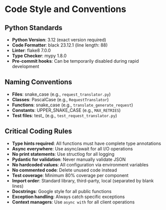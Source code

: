 # Code Style and Conventions

## Python Standards
- **Python Version**: 3.12 (exact version required)
- **Code Formatter**: black 23.12.1 (line length: 88)
- **Linter**: flake8 7.0.0
- **Type Checker**: mypy 1.8.0
- **Pre-commit hooks**: Can be temporarily disabled during rapid development

## Naming Conventions
- **Files**: snake_case (e.g., `request_translator.py`)
- **Classes**: PascalCase (e.g., `RequestTranslator`)
- **Functions**: snake_case (e.g., `translate_generate_request`)
- **Constants**: UPPER_SNAKE_CASE (e.g., `MAX_RETRIES`)
- **Test files**: test_<module> (e.g., `test_request_translator.py`)

## Critical Coding Rules
- **Type hints required**: All functions must have complete type annotations
- **Async everywhere**: Use async/await for all I/O operations
- **No print statements**: Use structlog for all logging
- **Pydantic for validation**: Never manually validate JSON
- **No hardcoded values**: All configuration via environment variables
- **No commented code**: Delete unused code instead
- **Test coverage**: Minimum 80% coverage per component
- **Import order**: Standard library, third-party, local (separated by blank lines)
- **Docstrings**: Google style for all public functions
- **Exception handling**: Always catch specific exceptions
- **Context managers**: Use `async with` for all client operations